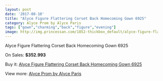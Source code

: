 ```yaml
---
layout: post
date: '2017-08-10'
title: "Alyce Figure Flattering Corset Back Homecoming Gown 6925"
category: Alyce Prom by Alyce Paris
tags: ["gown","charming","back","figure","evening"]
image: http://img.princessan.com/1852-thickbox_default/alyce-figure-flattering-corset-back-homecoming-gown-6925.jpg
---
```

Alyce Figure Flattering Corset Back Homecoming Gown 6925

On Sales: **$352.993**
<a href="https://www.princessan.com/en/alyce-prom-by-alyce-paris/830-alyce-figure-flattering-corset-back-homecoming-gown-6925.html"><amp-img layout="responsive" width="600" height="600" src="//img.princessan.com/1852-thickbox_default/alyce-figure-flattering-corset-back-homecoming-gown-6925.jpg" alt="Alyce Figure Flattering Corset Back Homecoming Gown 6925 0" /></a>
<a href="https://www.princessan.com/en/alyce-prom-by-alyce-paris/830-alyce-figure-flattering-corset-back-homecoming-gown-6925.html"><amp-img layout="responsive" width="600" height="600" src="//img.princessan.com/1853-thickbox_default/alyce-figure-flattering-corset-back-homecoming-gown-6925.jpg" alt="Alyce Figure Flattering Corset Back Homecoming Gown 6925 1" /></a>

Buy it: [Alyce Figure Flattering Corset Back Homecoming Gown 6925](https://www.princessan.com/en/alyce-prom-by-alyce-paris/830-alyce-figure-flattering-corset-back-homecoming-gown-6925.html "Alyce Figure Flattering Corset Back Homecoming Gown 6925")

View more: [Alyce Prom by Alyce Paris](https://www.princessan.com/en/8-alyce-prom-by-alyce-paris "Alyce Prom by Alyce Paris")